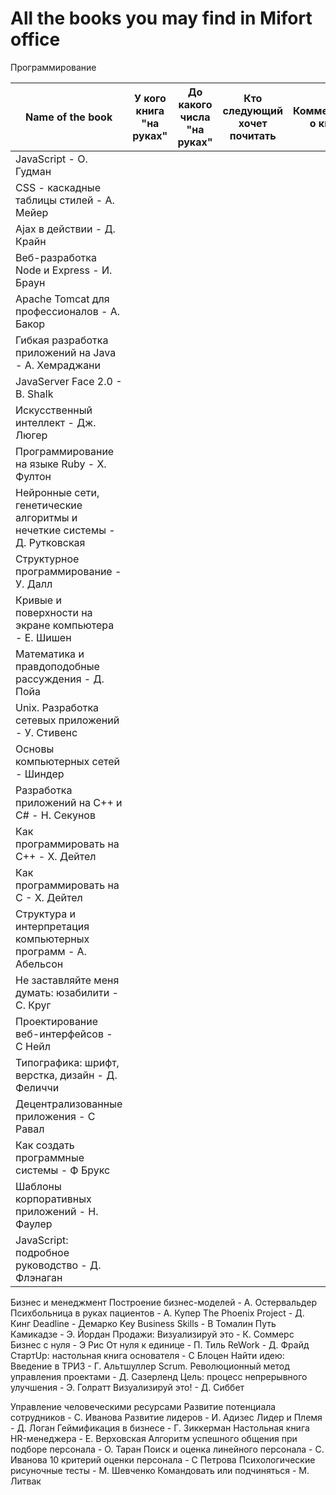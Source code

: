 # All the books you may find in Mifort office

Программирование

Name of the book | У кого книга "на руках" | До какого числа "на руках" | Кто следующий хочет почитать | Комментарий о книге
-------------- | ------------- | -------------- | ------------- | --------------
JavaScript - О. Гудман | | | | | 
CSS - каскадные таблицы стилей - А. Мейер | | | | | 
Ajax в действии - Д. Крайн | | | | | 
Веб-разработка Node и Express - И. Браун | | | | | 
Apache Tomcat для профессионалов - А. Бакор | | | | | 
Гибкая разработка приложений на Java - А. Хемраджани | | | | | 
JavaServer Face 2.0 - B. Shalk | | | | | 
Искусственный интеллект - Дж. Люгер | | | | | 
Программирование на языке Ruby - Х. Фултон | | | | | 
Нейронные сети, генетические алгоритмы и нечеткие системы - Д. Рутковская | | | | | 
Структурное программирование - У. Далл | | | | | 
Кривые и поверхности на экране компьютера - Е. Шишен | | | | | 
Математика и правдоподобные рассуждения - Д. Пойа | | | | | 
Unix. Разработка сетевых приложений - У. Стивенс | | | | | 
Основы компьютерных сетей - Шиндер | | | | | 
Разработка приложений на С++ и C# - Н. Секунов | | | | | 
Как программировать на С++ - Х. Дейтел | | | | | 
Как программировать на С - Х. Дейтел | | | | | 
Структура и интерпретация компьютерных программ - А. Абельсон | | | | | 
Не заставляйте меня думать: юзабилити - С. Круг | | | | | 
Проектирование веб-интерфейсов - С Нейл | | | | | 
Типографика: шрифт, верстка, дизайн - Д. Феличчи | | | | | 
Децентрализованные приложения - С Равал | | | | | 
Как создать программные системы - Ф Брукс | | | | | 
Шаблоны корпоративных приложений - Н. Фаулер | | | | | 
JavaScript: подробное руководство - Д. Флэнаган | | | | | 


Бизнес и менеджмент
Построение бизнес-моделей - А. Остервальдер
Психбольница в руках пациентов - А. Купер
The Phoenix Project - Д. Кинг
Deadline - Демарко
Key Business Skills - B Томалин
Путь Камикадзе - Э. Йордан
Продажи: Визуализируй это - К. Соммерс
Бизнес с нуля - Э Рис
От нуля к единице - П. Тиль
ReWork - Д. Фрайд
СтартUp: настольная книга основателя - С Блоцен
Найти идею: Введение в ТРИЗ - Г. Альтшуллер
Scrum. Революционный метод управления проектами - Д. Сазерленд
Цель: процесс непрерывного улучшения - Э. Голратт
Визуализируй это! - Д. Сиббет


Управление человеческими ресурсами
Развитие потенциала сотрудников - С. Иванова
Развитие лидеров - И. Адизес
Лидер и Племя - Д. Логан
Геймификация в бизнесе - Г. Зиккерман
Настольная книга HR-менеджера - Е. Верховская
Алгоритм успешного общения при подборе персонала - О. Таран
Поиск и оценка линейного персонала - С. Иванова
10 критерий оценки персонала - С Петрова
Психологические рисуночные тесты - М. Шевченко
Командовать или подчиняться - М. Литвак
